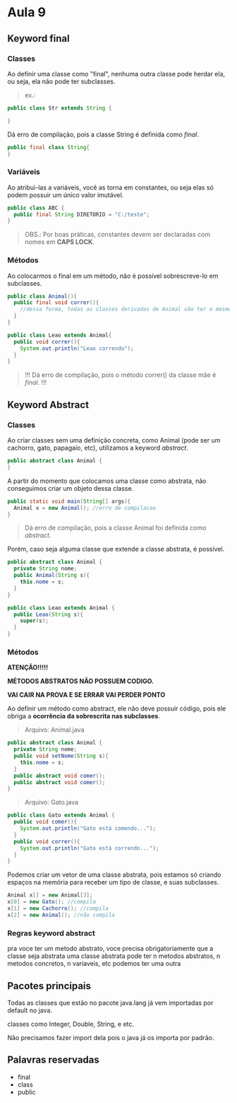 # Aula 9



## Keyword final

### Classes

Ao definir uma classe como "final", nenhuma outra classe pode herdar ela, ou seja, ela não pode ter subclasses.

> ex.: 

```java
public class Str extends String {

}
```

Dá erro de compilação, pois a classe String é definida como _final_.

```java
public final class String{
}
```

### Variáveis

Ao atribui-las a variáveis, você as torna em constantes, ou seja elas só podem possuir um único valor imutável.

```java
public class ABC {
  public final String DIRETORIO = "C:/teste";
}
```

> OBS.: Por boas práticas, constantes devem ser declaradas com nomes em **CAPS LOCK**.

### Métodos

Ao colocarmos o final em um método, não é possível sobrescreve-lo em subclasses.

```java
public class Animal(){
  public final void correr(){
    //dessa forma, todas as classes derivadas de Animal vão ter o mesmo método correr(), sem possibilidade de sobrescreve-lo em subclasses.
  }
}
```

```java
public class Leao extends Animal{
  public void correr(){
    System.out.println("Leao correndo");
  }
}
```

> !!! Dá erro de compilação, pois o método correr() da classe mãe é _final_. !!!

## Keyword Abstract

### Classes

Ao criar classes sem uma definição concreta, como Animal (pode ser um cachorro, gato, papagaio, etc), utilizamos a keyword _abstract_.

```java
public abstract class Animal {
}
```

A partir do momento que colocamos uma classe como abstrata, não conseguimos criar um objeto dessa classe.

```java
public static void main(String[] args){
  Animal x = new Animal(); //erro de compilacao
}
```

> Dá erro de compilação, pois a classe Animal foi definida como _abstract_.

Porém, caso seja alguma classe que extende a classe abstrata, é possível.

```java
public abstract class Animal {
  private String nome;
  public Animal(String s){
    this.nome = s;
  }
}
```

```java
public class Leao extends Animal {
  public Leao(String s){
    super(s);
  }
}
```

### Métodos

**ATENÇÃO!!!!!**

**MÉTODOS ABSTRATOS NÃO POSSUEM CODIGO.**

**VAI CAIR NA PROVA E SE ERRAR VAI PERDER PONTO**

Ao definir um método como abstract, ele não deve possuir código, pois ele obriga a **ocorrência da sobrescrita nas subclasses**.

> Arquivo: Animal.java

```java
public abstract class Animal {
  private String nome;
  public void setNome(String s){
    this.nome = s;
  }
  public abstract void comer();
  public abstract void comer();
}
```

> Arquivo: Gato.java

```java
public class Gato extends Animal {
  public void comer(){
    System.out.println("Gato está comendo...");
  }
  public void correr(){
    System.out.println("Gato está correndo...");
  }
}
```

Podemos criar um vetor de uma classe abstrata, pois estamos só criando espaços na memória para receber um tipo de classe, e suas subclasses.

```java
Animal x[] = new Animal[3];
x[0] = new Gato(); //compila
x[1] = new Cachorro(); //compila
x[2] = new Animal(); //não compila
```



### Regras keyword abstract

pra voce ter um metodo abstrato, voce precisa obrigatoriamente que a classe seja abstrata
uma classe abstrata pode ter n metodos abstratos, n metodos concretos, n variaveis, etc
podemos ter uma outra


## Pacotes principais

Todas as classes que estão no pacote java.lang já vem importadas por default no java.

classes como Integer, Double, String, e etc.

Não precisamos fazer import dela pois o java já os importa por padrão.

## Palavras reservadas

- final
- class
- public
